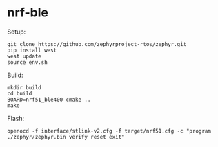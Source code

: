 # nrf-ble

Setup:

```
git clone https://github.com/zephyrproject-rtos/zephyr.git
pip install west
west update
source env.sh
```

Build:

```
mkdir build
cd build
BOARD=nrf51_ble400 cmake ..
make
```

Flash:

```
openocd -f interface/stlink-v2.cfg -f target/nrf51.cfg -c "program ./zephyr/zephyr.bin verify reset exit"
```
